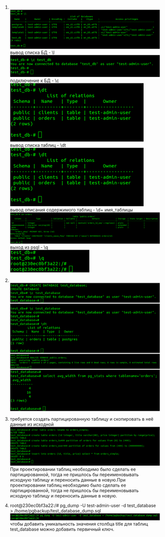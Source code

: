 1. <br/>![img_107.png](img_107.png)<br/>
вывод списка БД - \l<br/>
![img_108.png](img_108.png)<br/>
подключение к БД - \c<br/>
![img_109.png](img_109.png)<br/>
вывод списка таблиц - \dt<br/>
![img_110.png](img_110.png)<br/>
вывод описания содержимого таблиц - \d+ имя_таблицы<br/>
![img_111.png](img_111.png)<br/>
выход из psql - \q<br/>
![img_112.png](img_112.png)<br/>

2. <br/>![img_113.png](img_113.png)<br/>
![img_114.png](img_114.png)<br/>
![img_115.png](img_115.png)<br/>
![img_116.png](img_116.png)<br/>

3. требуется создать партицированную таблицу и скопировать в неё данные из исходной<br/>
![img_117.png](img_117.png)<br/>
При проектировании таблиц необходимо было сделать ее партицированной, тогда не пришлось бы переименовывать исходную таблицу и переносить данные в новую.При проектировании таблиц необходимо было сделать ее партицированной, тогда не пришлось бы переименовывать исходную таблицу и переносить данные в новую.<br/>
4. root@230ec0bf3a22:/# pg_dump -U test-admin-user -d test_database > /home/pgbackup/test_database_dump.sql<br/>
![img_118.png](img_118.png)
чтобы добавить уникальность значения столбца title для таблиц test_database можно добавить первичный ключ. 